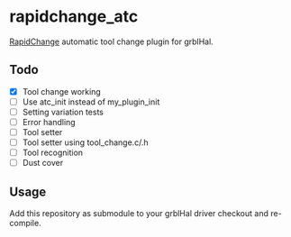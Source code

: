 # rapidchange_atc

[RapidChange](https://rapidchangeatc.com/) automatic tool change plugin for grblHal.

## Todo

- [x] Tool change working
- [ ] Use atc_init instead of my_plugin_init
- [ ] Setting variation tests
- [ ] Error handling
- [ ] Tool setter
- [ ] Tool setter using tool_change.c/.h
- [ ] Tool recognition
- [ ] Dust cover

## Usage

Add this repository as submodule to your grblHal driver checkout and re-compile.
